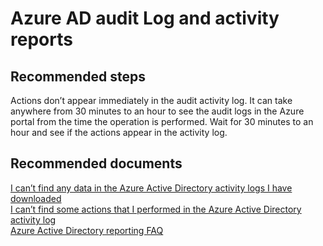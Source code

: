 <properties
    pageTitle="Azure AD audit Log and activity reports"
    description="Azure AD reporting"
    service="microsoft.aad"
    resource="Microsoft_AAD_IAM"
    authors="MarkusVi"
    displayOrder=""
    selfHelpType="generic"
    supportTopicIds="32302996"
    resourceTags=""
    productPesIds="14785"
    cloudEnvironments="public"
    />

# Azure AD audit Log and activity reports

## **Recommended steps**

Actions don’t appear immediately in the audit activity log. It can take anywhere from 30 minutes to an hour to see the audit logs in the Azure portal from the time the operation is performed. Wait for 30 minutes to an hour and see if the actions appear in the activity log. 

## **Recommended documents**
[I can’t find any data in the Azure Active Directory activity logs I have downloaded](https://docs.microsoft.com/azure/active-directory/active-directory-reporting-troubleshoot-missing-data-download)  
[I can’t find some actions that I performed in the Azure Active Directory activity log](https://docs.microsoft.com/azure/active-directory/active-directory-reporting-troubleshoot-missing-audit-data)  
[Azure Active Directory reporting FAQ](https://docs.microsoft.com/azure/active-directory/active-directory-reporting-faq)

